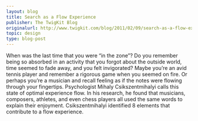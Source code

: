 ```yaml
---
layout: blog
title: Search as a Flow Experience
publisher: The TwigKit Blog
originalurl: http://www.twigkit.com/blog/2011/02/09/search-as-a-flow-experience.html
topic: design
type: blog-post
---
```


When was the last time that you were “in the zone”? Do you remember being so absorbed in an activity that you forgot about the outside world, time seemed to fade away, and you felt invigorated? Maybe you’re an avid tennis player and remember a rigorous game when you seemed on fire. Or perhaps you’re a musician and recall feeling as if the notes were flowing through your fingertips. Psychologist Mihaly Csikszentmihalyi calls this state of optimal experience flow. In his research, he found that musicians, composers, athletes, and even chess players all used the same words to explain their enjoyment. Csikszentmihalyi identified 8 elements that contribute to a flow experience.